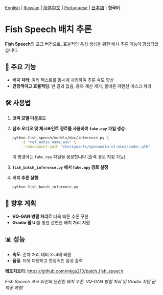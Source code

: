 [English](../README.md) | [Russian](README.ru.md) | [简体中文](README.zh.md) | [Portuguese](README.pt-BR.md) | [日本語](README.ja.md) | **한국어** <br>

# Fish Speech 배치 추론

**Fish Speech**의 포크 버전으로, 효율적인 음성 생성을 위한 배치 추론 기능이 향상되었습니다.

## 🚀 주요 기능

- **배치 처리**: 여러 텍스트를 동시에 처리하여 추론 속도 향상  
- **안정적이고 효율적임**: 빈 결과 없음, 중복 계산 제거, 올바른 어텐션 마스크 처리

## 🛠️ 사용법

1. **코덱 모델 다운로드**  
2. **참조 오디오 및 체크포인트 경로를 사용하여 `fake.npy` 파일 생성**:

    ```bash
    python fish_speech/models/dac/inference.py \
        -i "ref_audio_name.wav" \
        --checkpoint-path "checkpoints/openaudio-s1-mini/codec.pth"
    ```

    이 명령어는 `fake.npy` 파일을 생성합니다 (출력 경로 지정 가능).

3. **`fish_batch_inference.py` 에서 `fake.npy` 경로 설정**  
4. **배치 추론 실행**:

    ```bash
    python fish_batch_inference.py
    ```

## 🔄 향후 계획

- **VQ-GAN 병렬 처리**로 더욱 빠른 추론 구현  
- **Gradio 웹 UI**를 통한 간편한 배치 처리 지원

## 📊 성능

- **속도**: 순차 처리 대비 3~4배 빠름  
- **품질**: 더욱 다양하고 안정적인 음성 출력

**레포지토리**: https://github.com/mkgs210/batch_fish_speech

*Fish Speech 포크 버전의 완전한 배치 추론. VQ-GAN 병렬 처리 및 Gradio 지원 곧 제공 예정!*
